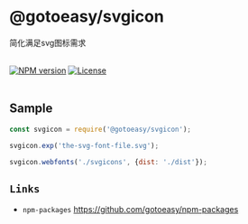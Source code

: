# @gotoeasy/svgicon
简化满足svg图标需求
<br>
<br>

[![NPM version](https://img.shields.io/npm/v/@gotoeasy/svgicon.svg)](https://www.npmjs.com/package/@gotoeasy/svgicon)
[![License](https://img.shields.io/badge/License-Apache%202-brightgreen.svg)](http://www.apache.org/licenses/LICENSE-2.0)
<br>
<br>



## Sample
```js
const svgicon = require('@gotoeasy/svgicon');

svgicon.exp('the-svg-font-file.svg');

svgicon.webfonts('./svgicons', {dist: './dist'});

```



## `Links`
* `npm-packages` https://github.com/gotoeasy/npm-packages

